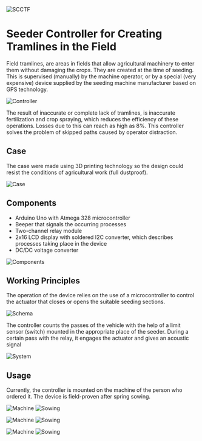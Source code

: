 ![SCCTF](./docs/images/banner.png)

# Seeder Controller for Creating Tramlines in the Field

Field tramlines, are areas in fields that allow agricultural machinery to enter them without damaging the crops. They are created at the time of seeding. This is supervised (manually) by the machine operator, or by a special (very expensive) device supplied by the seeding machine manufacturer based on GPS technology.

![Controller](./docs/images/controller.PNG)

The result of inaccurate or complete lack of tramlines, is inaccurate fertilization and crop spraying, which reduces the efficiency of these operations. Losses due to this can reach as high as 8%. This controller solves the problem of skipped paths caused by operator distraction.

## Case
The case were made using 3D printing technology so the design could resist the conditions of agricultural work (full dustproof).

![Case](./docs/images/case.png)

## Components
- Arduino Uno with Atmega 328 microcontroller
- Beeper that signals the occurring
processes
- Two-channel relay module
- 2x16 LCD display with soldered I2C converter, which describes processes taking place in the device
- DC/DC voltage converter

![Components](./docs/images/components.png)

## Working Principles
The operation of the device relies on the use of a microcontroller to control the actuator that closes or opens the suitable seeding sections.

![Schema](./docs/images/schema.png)

The controller counts the passes of the vehicle with the help of a limit sensor (switch) mounted in the appropriate place of the seeder. During a certain pass with the relay, it engages the actuator and gives an acoustic signal 

![System](./docs/images/system.png)

## Usage
Currently, the controller is mounted on the machine of the person who ordered it. The device is field-proven after spring sowing.

![Machine](./docs/images/machine.jpg) ![Sowing](./docs/images/sowing.gif)

![Machine](./docs/images/20230401_170921.jpg) ![Sowing](./docs/images/20230401_170339.jpg)

![Machine](./docs/images/20230401_170334.jpg) ![Sowing](./docs/images/20230401_170834.jpg)